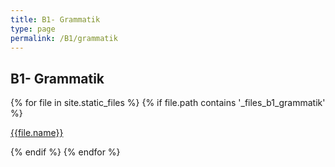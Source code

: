 ```yaml
---
title: B1- Grammatik
type: page
permalink: /B1/grammatik
---
```


## B1- Grammatik
<div>
{% for file in site.static_files %}
    {% if file.path contains '_files_b1_grammatik' %}   
        <p> 
            <a href="{{site.url}}{{file.path}}">{{file.name}}</a>
        </p>
    {% endif %}
{% endfor %}
</div>